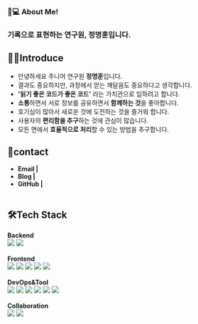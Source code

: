 ### 👩💻 About Me!</br>
### 기록으로 표현하는 연구원, 정명훈입니다.</br>

## 🧚‍♀️Introduce
 - 안녕하세요 주니어 연구원 **정명훈**입니다.</br>
 - 결과도 중요하지만, 과정에서 얻는 깨달음도 중요하다고 생각합니다.</br>
 - **'읽기 좋은 코드가 좋은 코드'** 라는 가치관으로 임하려고 합니다.</br>
 - **소통**하면서 서로 정보를 공유하면서 **함께하는 것**을 좋아합니다.</br>
 - 호기심이 많아서 새로운 것에 도전하는 것을 즐거워 합니다.</br>
 - 사용자의 **편리함을 추구**하는 것에 관심이 많습니다.</br>
 - 모든 면에서 **효율적으로 처리**할 수 있는 방법을 추구합니다.</br>

## 💌contact
 - **Email |** 
 - **Blog |** 
 - **GitHub |**
 <br></br>
 
## 🛠Tech Stack
**Backend**</br>
<img  src="https://img.shields.io/badge/Java-FF3E00?style=flat&logo=Java&logoColor=white"/> <img  src="https://img.shields.io/badge/Spring-6DB33F?style=flat&logo=Spring&logoColor=white"/>
<br></br>
**Frontend**</br>
<img  src="https://img.shields.io/badge/HTML5-E34F26?style=flat&logo=HTML5&logoColor=white"/> <img  src="https://img.shields.io/badge/CSS3-1572B6?style=flat&logo=CSS3&logoColor=white"/> <img  src="https://img.shields.io/badge/JavaScript-F7DF1E?style=flat&logo=JavaScript&logoColor=white"/> <img  src="https://img.shields.io/badge/jQuery-0769AD?style=flat&logo=jQuery&logoColor=white"/> <img  src="https://img.shields.io/badge/Bootstrap-7952B3?style=flat&logo=Bootstrap&logoColor=white"/>
<br></br>
**DevOps&Tool**</br>
<img  src="https://img.shields.io/badge/Oracle-F80000?style=flat&logo=Oracle&logoColor=white"/> <img  src="https://img.shields.io/badge/PostgreSQL-4169E1?style=flat&logo=PostgreSQL&logoColor=white"/> <img  src="https://img.shields.io/badge/Eclipse%20IDE-2C2255?style=flat&logo=Eclipse&logoColor=white"/> <img  src="https://img.shields.io/badge/Apache%20Tomcat-F8DC75?style=flat&logo=ApacheTomcat&logoColor=black"/> <img  src="https://img.shields.io/badge/eGovFramework-00AFF0?style=flat&logo=eGovFramework&logoColor=white"/> <img  src="https://img.shields.io/badge/SpringFramework-6DB33F?style=flat&logo=SpringFramework&logoColor=white"/>
<br></br>
**Collaboration**</br>
<img  src="https://img.shields.io/badge/GitHub-181717?style=flat&logo=GitHub&logoColor=white"/> <img  src="https://img.shields.io/badge/SVN-FF791A?style=flat&logo=SVN&logoColor=white"/>
<br></br>
<br></br>
